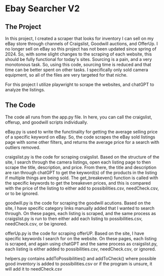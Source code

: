 # Ebay Searcher V2

## The Project

In this project, I created a scraper that looks for inventory I can sell on my eBay store through channels of Craigslist, Goodwill auctions, and OfferUp. I no longer sell on eBay so this project has not been updated since spring of 2024. So, with some slight changes to the scraping of each website, this should be fully functional for today's sites. Sourcing is a pain, and a very monotonous task. So, using this code, sourcing time is reduced and that time can be better spent on other tasks. I specifically only sold camera equipment, so all of the files are very targeted for that niche.

For this project I utilize playwright to scrape the websites, and chatGPT to analyze the listings.

## The Code

The code all runs from the app.py file. In here, you can call the craigslist, offerup, and goodwill scripts individually.

eBay.py is used to write the functinality for getting the average selling price of a specific keyword on eBay. So, the code scrapes the eBay sold listings page with some other filters, and returns the average price for a search with outliers removed.

craigslist.py is the code for scraping craigslist. Based on the structure of the site, I search through the camera listings, open each listing page to then scrape the title, description, and price. From there, the title and description are ran through chatGPT to get the keyword(s) of the products in the listing if multiple things are being sold. The get_breakeven() function is called with the specific keywords to get the breakeven prices, and this is compared with the price of the listing to either add to possibilities.csv, needCheck.csv, or to be ignored.

goodwill.py is the code for scraping the goodwill acutions. Based on the site, I have specific category links manually added that I wanted to search through. On these pages, each listing is scraped, and the same process as craigslist.py is run to then either add each listing to possibilities.csv, needCheck.csv, or be ignored.

offerUp.py is the code for scraping offerUP. Based on the site, I have specific keywords I search for on the website. On these pages, each listing is scraped, and again using chatGPT and the same process as craigslist.py, each listing is either added to possibilities.csv, needCheck.csv, or ignored.

helpers.py contains addToPossibilities() and addToCheck() where possible good inventory is added to possibilities.csv or if the program is unsure, it will add it to needCheck.csv
